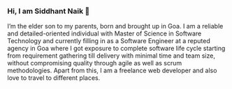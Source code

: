 ### Hi, I am Siddhant Naik 👋

I’m the elder son to my parents, born and brought up in Goa. I am a reliable and detailed-oriented individual with Master of Science in Software Technology and currently filling in as a Software Engineer at a reputed agency in Goa where I got exposure to complete software life cycle starting from requirement gathering till delivery with minimal time and team size, without compromising quality through agile as well as scrum methodologies. Apart from this, I am a freelance web developer and also love to travel to different places.

<!--
- 🔭 I’m currently working on ...
- 🌱 I’m currently learning ...
- 👯 I’m looking to collaborate on ...
- 🤔 I’m looking for help with ...
- 💬 Ask me about ...
- 📫 How to reach me: ...
- 😄 Pronouns: ...
- ⚡ Fun fact: ...
-->
